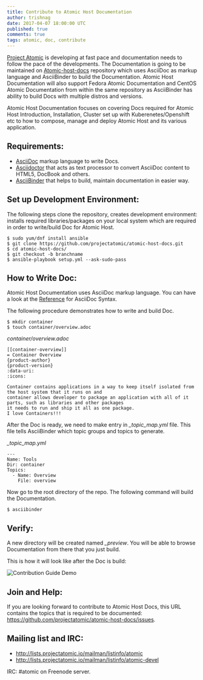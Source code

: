 ```yaml
---
title: Contribute to Atomic Host Documentation
author: trishnag
date: 2017-04-07 18:00:00 UTC
published: true
comments: true
tags: atomic, doc, contribute
---
```


[Project Atomic](http://www.projectatomic.io/) is developing at fast pace and documentation needs to follow the pace of the developments.
The Documentation is going to be maintained on [Atomic-host-docs](https://github.com/projectatomic/atomic-host-docs) repository which uses
AsciiDoc as markup language and AsciiBinder to build the Documentation. Atomic Host Documentation will also support Fedora Atomic Documentation
and CentOS Atomic Documentation from within the same repository as AsciiBinder has ability to build Docs with multiple distros
and versions.


Atomic Host Documentation focuses on covering Docs required for Atomic Host Introduction, Installation,
Cluster set up with Kuberenetes/Openshift etc to how to compose, manage and deploy Atomic Host and its various application.


## Requirements:

* [AsciiDoc](http://asciidoctor.org/docs/what-is-asciidoc/#what-is-asciidoc) markup language to write Docs.
* [Asciidoctor](http://asciidoctor.org/) that acts as text processor to convert AsciiDoc content to HTML5, DocBook and others.
* [AsciiBinder](http://www.asciibinder.org/) that helps to build, maintain documentation in easier way.


## Set up Development Environment:

The following steps clone the repository, creates development environment: installs required libraries/packages
on your local system which are required in order to write/build Doc for Atomic Host.

```
$ sudo yum/dnf install ansible
$ git clone https://github.com/projectatomic/atomic-host-docs.git
$ cd atomic-host-docs/
$ git checkout -b branchname
$ ansible-playbook setup.yml --ask-sudo-pass
```


## How to Write Doc:

Atomic Host Documentation uses AsciiDoc markup language. You can have a look at the
[Reference](http://asciidoctor.org/docs/asciidoc-syntax-quick-reference) for AsciiDoc Syntax.

The following procedure demonstrates how to write and build Doc.

```
$ mkdir container
$ touch container/overview.adoc
```

*container/overview.adoc*

```
[[container-overview]]
= Container Overview
{product-author}
{product-version}
:data-uri:
:icons:

Container contains applications in a way to keep itself isolated from the host system that it runs on and
container allows developer to package an application with all of it parts, such as libraries and other packages
it needs to run and ship it all as one package.
I love Containers!!!
```

After the Doc is ready, we need to make entry in *_topic_map.yml* file. This file tells AsciiBinder which topic groups and topics to generate.

*_topic_map.yml*

```
---
Name: Tools
Dir: container
Topics:
  - Name: Overview
    File: overview
```

Now go to the root directory of the repo. The following command will build the Documentation.

```
$ asciibinder
```

## Verify:

A new directory will be created named *_preview*. You will be able to browse Documentation from there that you just build.


This is how it will look like after the Doc is build:

![Contribution Guide Demo](https://trishnag.files.wordpress.com/2017/03/contribution-guide-demo.png)


## Join and Help:

If you are looking forward to contribute to Atomic Host Docs, this URL contains the topics that is required to be documented: https://github.com/projectatomic/atomic-host-docs/issues.


## Mailing list and IRC:

* http://lists.projectatomic.io/mailman/listinfo/atomic
* http://lists.projectatomic.io/mailman/listinfo/atomic-devel

IRC: #atomic on Freenode server.
